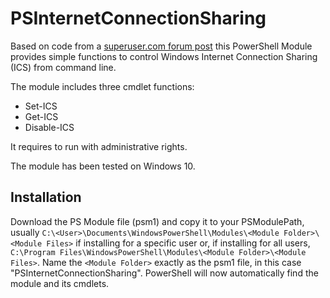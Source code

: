# PSInternetConnectionSharing
Based on code from a [superuser.com forum post](https://superuser.com/questions/470319/how-to-enable-internet-connection-sharing-using-command-line/649183) this PowerShell Module provides simple functions to control Windows Internet Connection Sharing (ICS) from command line.

The module includes three cmdlet functions:
* Set-ICS
* Get-ICS
* Disable-ICS 

It requires to run with administrative rights.

The module has been tested on Windows 10.

## Installation

Download the PS Module file (psm1) and copy it to your PSModulePath, usually `C:\<User>\Documents\WindowsPowerShell\Modules\<Module Folder>\<Module Files>` if installing for a specific user or, if installing for all users, `C:\Program Files\WindowsPowerShell\Modules\<Module Folder>\<Module Files>`. Name the `<Module Folder>` exactly as the psm1 file, in this case "PSInternetConnectionSharing". PowerShell will now automatically find the module and its cmdlets.
  
  

